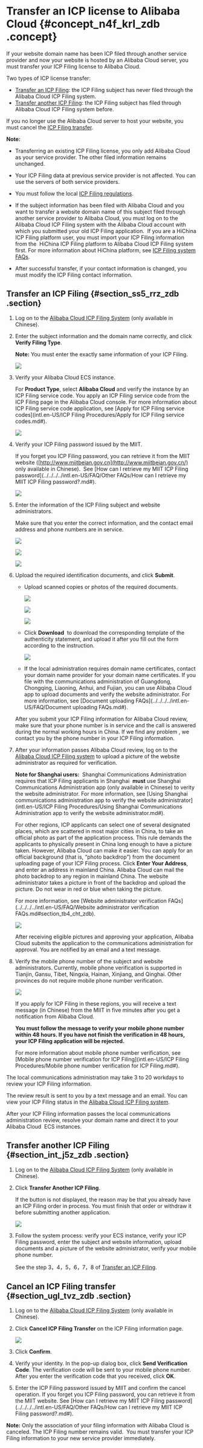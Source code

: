 # Transfer an ICP license to Alibaba Cloud {#concept_n4f_krl_zdb .concept}

If your website domain name has been ICP filed through another service provider and now your website is hosted by an Alibaba Cloud server, you must transfer your ICP Filing license to Alibaba Cloud.

Two types of ICP license transfer:

-   [Transfer an ICP Filing](#section_ss5_rrz_zdb): the ICP Filing subject has never filed through the Alibaba Cloud ICP Filing system.
-   [Transfer another ICP Filing](#section_int_j5z_zdb): the ICP Filing subject has filed through Alibaba Cloud ICP Filing system before.

If you no longer use the Alibaba Cloud server to host your website, you must cancel the [ICP Filing transfer](#section_ugl_tvz_zdb).

**Note:** 

-   Transferring an existing ICP Filing license, you only add Alibaba Cloud as your service provider. The other filed information remains unchanged.

-   Your ICP Filing data at previous service provider is not affected. You can use the servers of both service providers.

-   You must follow the local [ICP Filing regulations](https://beian.aliyun.com/#MapDataContainer).

-   If the subject information has been filed with Alibaba Cloud and you want to transfer a website domain name of this subject filed through another service provider to Alibaba Cloud, you must log on to the Alibaba Cloud ICP Filing system with the Alibaba Cloud account with which you submitted your old ICP Filing application.  If you are a HiChina ICP Filing platform user, you must import your ICP Filing information from the  HiChina ICP Filing platform to Alibaba Cloud ICP Filing system first. For more information about HiChina platform, see [ICP Filing system FAQs](https://help.aliyun.com/document_detail/48581.html).

-   After successful transfer, if your contact information is changed, you must modify the ICP Filing contact information.

## Transfer an ICP Filing {#section_ss5_rrz_zdb .section}

1.  Log on to the [Alibaba Cloud ICP Filing System](https://beian.aliyun.com/order/) \(only available in Chinese\).
2.  Enter the subject information and the domain name correctly, and click **Verify Filing Type**.

    **Note:** You must enter the exactly same information of your ICP Filing.

    ![](http://static-aliyun-doc.oss-cn-hangzhou.aliyuncs.com/assets/img/14196/5652_en-US.jpg)

3.  Verify your Alibaba Cloud ECS instance.

    For **Product Type**, select **Alibaba Cloud** and verify the instance by an ICP Filing service code. You apply an ICP Filing service code from the ICP Filing page in the Alibaba Cloud console. For more information about ICP Filing service code application, see [Apply for ICP Filing service codes](intl.en-US/ICP Filing Procedures/Apply for ICP Filing service codes.md#).

    ![](http://static-aliyun-doc.oss-cn-hangzhou.aliyuncs.com/assets/img/14198/5747_en-US.jpg)

4.  Verify your ICP Filing password issued by the MIIT.

    If you forget you ICP Filing password, you can retrieve it from the MIIT website \([http://www.miitbeian.gov.cn](http://www.miitbeian.gov.cn/) only available in Chinese\).  See [How can I retrieve my MIIT ICP Filing password](../../../../intl.en-US/FAQ/Other FAQs/How can I retrieve my MIIT ICP Filing password?.md#).

    ![](http://static-aliyun-doc.oss-cn-hangzhou.aliyuncs.com/assets/img/14198/5751_en-US.jpg)

5.  Enter the information of the ICP Filing subject and website administrators.

    Make sure that you enter the correct information, and the contact email address and phone numbers are in service.

    ![](http://static-aliyun-doc.oss-cn-hangzhou.aliyuncs.com/assets/img/14198/6178_en-US.png)

    ![](http://static-aliyun-doc.oss-cn-hangzhou.aliyuncs.com/assets/img/14198/6179_en-US.png)

    ![](http://static-aliyun-doc.oss-cn-hangzhou.aliyuncs.com/assets/img/14198/6180_en-US.png)

6.  Upload the required identification documents, and click **Submit**.

    -   Upload scanned copies or photos of the required documents.

        ![](http://static-aliyun-doc.oss-cn-hangzhou.aliyuncs.com/assets/img/14198/6181_en-US.png)

        ![](http://static-aliyun-doc.oss-cn-hangzhou.aliyuncs.com/assets/img/14198/6182_en-US.png)

        ![](http://static-aliyun-doc.oss-cn-hangzhou.aliyuncs.com/assets/img/14198/6183_en-US.png)

    -   Click **Download**  to download the corresponding template of the authenticity statement, and upload it after you fill out the form according to the instruction.

        ![](http://static-aliyun-doc.oss-cn-hangzhou.aliyuncs.com/assets/img/14196/5663_en-US.png)

    -   If the local administration requires domain name certificates, contact your domain name provider for your domain name certificates.
    If you file with the communications administration of Guangdong, Chongqing, Liaoning, Anhui, and Fujian, you can use Alibaba Cloud app to upload documents and verify the website administrator. For more information, see [Document uploading FAQs](../../../../intl.en-US/FAQ/Document uploading FAQs.md#).

    After you submit your ICP Filing information for Alibaba Cloud review, make sure that your phone number is in service and the call is answered during the normal working hours in China. If we find any problem , we contact you by the phone number in your ICP Filing information.

7.  After your information passes Alibaba Cloud review, log on to the [Alibaba Cloud ICP Filing system](https://beian.aliyun.com/order/selfBaIndex.htm) to upload a picture of the website administrator as required for verification.

    **Note for Shanghai users:**  Shanghai Communications Administration requires that ICP Filing applicants in Shanghai  **must** use Shanghai Communications Administration app \(only available in Chinese\) to verity the website administrator. For more information, see [Using Shanghai communications administration app to verify the website administrator](intl.en-US/ICP Filing Procedures/Using Shanghai Communications Administration app to verify the website administrator.md#).

    For other regions, ICP applicants can select one of several designated places, which are scattered in most major cities in China, to take an official photo as part of the application process. This rule demands the applicants to physically present in China long enough to have a picture taken. However, Alibaba Cloud can make it easier. You can apply for an official background \(that is, “photo backdrop”\) from the document uploading page of your ICP Filing process. Click **Enter Your Address**, and enter an address in mainland China. Alibaba Cloud can mail the photo backdrop to any region in mainland China. The website administrator takes a picture in front of the backdrop and upload the picture. Do not wear in red or blue when taking the picture.

    For more information, see [Website administrator verification FAQs](../../../../intl.en-US/FAQ/Website administrator verification FAQs.md#section_tb4_cht_zdb).

    ![](http://static-aliyun-doc.oss-cn-hangzhou.aliyuncs.com/assets/img/14196/5688_en-US.png)

    After receiving eligible pictures and approving your application, Alibaba Cloud submits the application to the communications administration for approval. You are notified by an email and a text message.

8.  Verify the mobile phone number of the subject and website administrators. Currently, mobile phone verification is supported in Tianjin, Gansu, Tibet, Ningxia, Hainan, Xinjiang, and Qinghai. Other provinces do not require mobile phone number verification.

    ![](http://static-aliyun-doc.oss-cn-hangzhou.aliyuncs.com/assets/img/14196/5690_en-US.jpg)

    If you apply for ICP Filing in these regions, you will receive a text message \(in Chinese\) from the MIIT in five minutes after you get a notification from Alibaba Cloud.

    **You must follow the message to verify your mobile phone number within 48 hours. If you have not finish the verification in 48 hours, your ICP Filing application will be rejected.**

    For more information about mobile phone number verification, see [Mobile phone number verification for ICP Filing](intl.en-US/ICP Filing Procedures/Mobile phone number verification for ICP Filing.md#).


The local communications administration may take 3 to 20 workdays to review your ICP Filing information.

The review result is sent to you by a text message and an email. You can view your ICP Filing status in the [Alibaba Cloud ICP Filing system](https://beian.aliyun.com/order/index).

After your ICP Filing information passes the local communications administration review, resolve your domain name and direct it to your Alibaba Cloud  ECS instances.

## Transfer another ICP Filing {#section_int_j5z_zdb .section}

1.  Log on to the [Alibaba Cloud ICP Filing System](https://beian.aliyun.com/order/) \(only available in Chinese\).
2.  Click **Transfer Another ICP Filing**.

    If the button is not displayed, the reason may be that you already have an ICP Filing order in process. You must finish that order or withdraw it before submitting another application.

    ![](http://static-aliyun-doc.oss-cn-hangzhou.aliyuncs.com/assets/img/14198/5755_en-US.png)

3.  Follow the system process: verify your ECS instance, verify your ICP Filing password, enter the subject and website information, upload documents and a picture of the website administrator, verify your mobile phone number.

    See the step 3，4，5，6，7，8 of [Transfer an ICP Filing](#section_ss5_rrz_zdb).


## Cancel an ICP Filing transfer {#section_ugl_tvz_zdb .section}

1.  Log on to the [Alibaba Cloud ICP Filing System](https://beian.aliyun.com/) \(only available in Chinese\).
2.  Click **Cancel ICP Filing Transfer** on the ICP Filing information page.

    ![](http://static-aliyun-doc.oss-cn-hangzhou.aliyuncs.com/assets/img/14198/5755_en-US.png)

3.  Click **Confirm**.
4.  Verify your identity. In the pop-up dialog box, click **Send Verification Code**. The verification code will be sent to your mobile phone number. After you enter the verification code that you received, click **OK**.
5.  Enter the ICP Filing password issued by MIIT and confirm the cancel operation. If you forget you ICP Filing password, you can retrieve it from the MIIT website. See [How can I retrieve my MIIT ICP Filing password](../../../../intl.en-US/FAQ/Other FAQs/How can I retrieve my MIIT ICP Filing password?.md#).

**Note:** Only the association of your filing information with Alibaba Cloud is canceled. The ICP Filing number remains valid.  You must transfer your ICP Filing information to your new service provider immediately.

